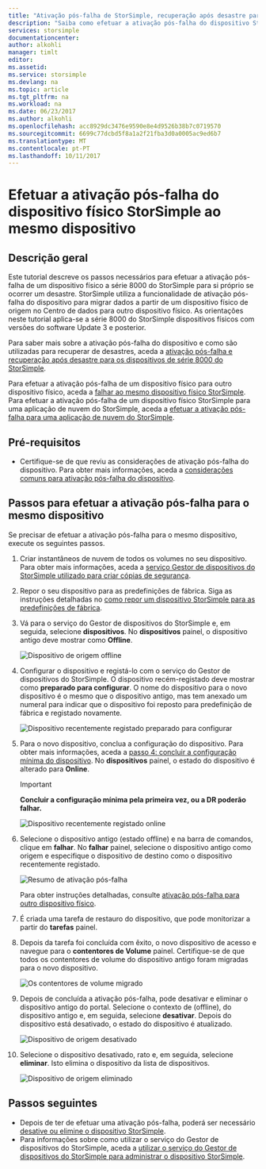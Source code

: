 ```yaml
---
title: "Ativação pós-falha de StorSimple, recuperação após desastre para os dispositivos de 8000 série | Microsoft Docs"
description: "Saiba como efetuar a ativação pós-falha do dispositivo StorSimple ao mesmo dispositivo."
services: storsimple
documentationcenter: 
author: alkohli
manager: timlt
editor: 
ms.assetid: 
ms.service: storsimple
ms.devlang: na
ms.topic: article
ms.tgt_pltfrm: na
ms.workload: na
ms.date: 06/23/2017
ms.author: alkohli
ms.openlocfilehash: acc8929dc3476e9590e8e4d9526b38b7c0719570
ms.sourcegitcommit: 6699c77dcbd5f8a1a2f21fba3d0a0005ac9ed6b7
ms.translationtype: MT
ms.contentlocale: pt-PT
ms.lasthandoff: 10/11/2017
---
```

# <a name="fail-over-your-storsimple-physical-device-to-same-device"></a>Efetuar a ativação pós-falha do dispositivo físico StorSimple ao mesmo dispositivo

## <a name="overview"></a>Descrição geral

Este tutorial descreve os passos necessários para efetuar a ativação pós-falha de um dispositivo físico a série 8000 do StorSimple para si próprio se ocorrer um desastre. StorSimple utiliza a funcionalidade de ativação pós-falha do dispositivo para migrar dados a partir de um dispositivo físico de origem no Centro de dados para outro dispositivo físico. As orientações neste tutorial aplica-se a série 8000 do StorSimple dispositivos físicos com versões do software Update 3 e posterior.

Para saber mais sobre a ativação pós-falha do dispositivo e como são utilizadas para recuperar de desastres, aceda a [ativação pós-falha e recuperação após desastre para os dispositivos de série 8000 do StorSimple](storsimple-8000-device-failover-disaster-recovery.md).

Para efetuar a ativação pós-falha de um dispositivo físico para outro dispositivo físico, aceda a [falhar ao mesmo dispositivo físico StorSimple](storsimple-8000-device-failover-physical-device.md). Para efetuar a ativação pós-falha de um dispositivo físico StorSimple para uma aplicação de nuvem do StorSimple, aceda a [efetuar a ativação pós-falha para uma aplicação de nuvem do StorSimple](storsimple-8000-device-failover-cloud-appliance.md).


## <a name="prerequisites"></a>Pré-requisitos

- Certifique-se de que reviu as considerações de ativação pós-falha do dispositivo. Para obter mais informações, aceda a [considerações comuns para ativação pós-falha do dispositivo](storsimple-8000-device-failover-disaster-recovery.md).


## <a name="steps-to-fail-over-to-the-same-device"></a>Passos para efetuar a ativação pós-falha para o mesmo dispositivo

Se precisar de efetuar a ativação pós-falha para o mesmo dispositivo, execute os seguintes passos.

1. Criar instantâneos de nuvem de todos os volumes no seu dispositivo. Para obter mais informações, aceda a [serviço Gestor de dispositivos do StorSimple utilizado para criar cópias de segurança](storsimple-8000-manage-backup-policies-u2.md).
2. Repor o seu dispositivo para as predefinições de fábrica. Siga as instruções detalhadas no [como repor um dispositivo StorSimple para as predefinições de fábrica](storsimple-8000-manage-device-controller.md#reset-the-device-to-factory-default-settings).
3. Vá para o serviço do Gestor de dispositivos do StorSimple e, em seguida, selecione **dispositivos**. No **dispositivos** painel, o dispositivo antigo deve mostrar como **Offline**.

    ![Dispositivo de origem offline](./media/storsimple-8000-device-failover-disaster-recovery/failover-single-dev2.png)

4. Configurar o dispositivo e registá-lo com o serviço do Gestor de dispositivos do StorSimple. O dispositivo recém-registado deve mostrar como **preparado para configurar**. O nome do dispositivo para o novo dispositivo é o mesmo que o dispositivo antigo, mas tem anexado um numeral para indicar que o dispositivo foi reposto para predefinição de fábrica e registado novamente.

    ![Dispositivo recentemente registado preparado para configurar](./media/storsimple-8000-device-failover-disaster-recovery/failover-single-dev3.png)
5. Para o novo dispositivo, conclua a configuração do dispositivo. Para obter mais informações, aceda a [passo 4: concluir a configuração mínima do dispositivo](storsimple-8000-deployment-walkthrough-u2.md#step-4-complete-minimum-device-setup). No **dispositivos** painel, o estado do dispositivo é alterado para **Online**.

   > [!IMPORTANT]
   > **Concluir a configuração mínima pela primeira vez, ou a DR poderão falhar.**

    ![Dispositivo recentemente registado online](./media/storsimple-8000-device-failover-disaster-recovery/failover-single-dev7.png)

6. Selecione o dispositivo antigo (estado offline) e na barra de comandos, clique em **falhar**. No **falhar** painel, selecione o dispositivo antigo como origem e especifique o dispositivo de destino como o dispositivo recentemente registado.

    ![Resumo de ativação pós-falha](./media/storsimple-8000-device-failover-disaster-recovery/failover-single-dev11.png)

    Para obter instruções detalhadas, consulte [ativação pós-falha para outro dispositivo físico](#fail-over-to-another-physical-device).

7. É criada uma tarefa de restauro do dispositivo, que pode monitorizar a partir do **tarefas** painel.

8. Depois da tarefa foi concluída com êxito, o novo dispositivo de acesso e navegue para o **contentores de Volume** painel. Certifique-se de que todos os contentores de volume do dispositivo antigo foram migradas para o novo dispositivo.

   ![Os contentores de volume migrado](./media/storsimple-8000-device-failover-disaster-recovery/failover-single-dev13.png)

9. Depois de concluída a ativação pós-falha, pode desativar e eliminar o dispositivo antigo do portal. Selecione o contexto de (offline), do dispositivo antigo e, em seguida, selecione **desativar**. Depois do dispositivo está desativado, o estado do dispositivo é atualizado.

     ![Dispositivo de origem desativado](./media/storsimple-8000-device-failover-disaster-recovery/failover-single-dev14.png)

10. Selecione o dispositivo desativado, rato e, em seguida, selecione **eliminar**. Isto elimina o dispositivo da lista de dispositivos.

    ![Dispositivo de origem eliminado](./media/storsimple-8000-device-failover-disaster-recovery/failover-single-dev15.png)



## <a name="next-steps"></a>Passos seguintes

* Depois de ter de efetuar uma ativação pós-falha, poderá ser necessário [desative ou elimine o dispositivo StorSimple](storsimple-8000-deactivate-and-delete-device.md).
* Para informações sobre como utilizar o serviço do Gestor de dispositivos do StorSimple, aceda a [utilizar o serviço do Gestor de dispositivos do StorSimple para administrar o dispositivo StorSimple](storsimple-8000-manager-service-administration.md).

